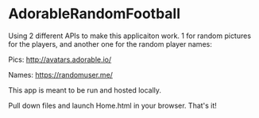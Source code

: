 # AdorableRandomFootball

Using 2 different APIs to make this applicaiton work.
1 for random pictures for the players, and another one for the random player names:

Pics: http://avatars.adorable.io/

Names: https://randomuser.me/

This app is meant to be run and hosted locally.

Pull down files and launch Home.html in your browser.  That's it!
